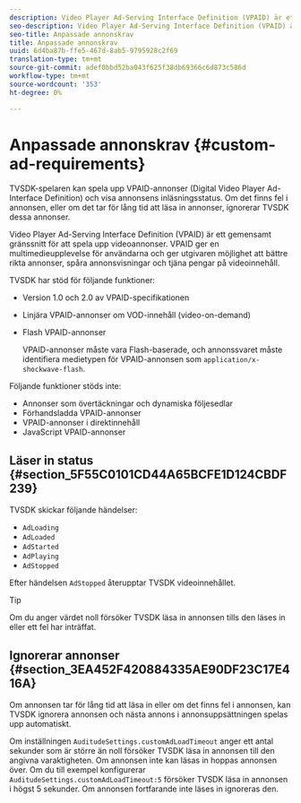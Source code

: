 ```yaml
---
description: Video Player Ad-Serving Interface Definition (VPAID) är ett gemensamt gränssnitt för att spela upp videoannonser. VPAID ger en multimedieupplevelse för användarna och ger utgivaren möjlighet att bättre rikta annonser, spåra annonsvisningar och tjäna pengar på videoinnehåll.
seo-description: Video Player Ad-Serving Interface Definition (VPAID) är ett gemensamt gränssnitt för att spela upp videoannonser. VPAID ger en multimedieupplevelse för användarna och ger utgivaren möjlighet att bättre rikta annonser, spåra annonsvisningar och tjäna pengar på videoinnehåll.
seo-title: Anpassade annonskrav
title: Anpassade annonskrav
uuid: 6d4ba87b-ffe5-467d-8ab5-9795928c2f69
translation-type: tm+mt
source-git-commit: adef0bbd52ba043f625f38db69366c6d873c586d
workflow-type: tm+mt
source-wordcount: '353'
ht-degree: 0%

---
```



# Anpassade annonskrav {#custom-ad-requirements}

TVSDK-spelaren kan spela upp VPAID-annonser (Digital Video Player Ad-Interface Definition) och visa annonsens inläsningsstatus. Om det finns fel i annonsen, eller om det tar för lång tid att läsa in annonser, ignorerar TVSDK dessa annonser.

Video Player Ad-Serving Interface Definition (VPAID) är ett gemensamt gränssnitt för att spela upp videoannonser. VPAID ger en multimedieupplevelse för användarna och ger utgivaren möjlighet att bättre rikta annonser, spåra annonsvisningar och tjäna pengar på videoinnehåll.

<!--<a id="section_9A358902CBC24999BA34206EE2029616"></a>-->

TVSDK har stöd för följande funktioner:

* Version 1.0 och 2.0 av VPAID-specifikationen
* Linjära VPAID-annonser om VOD-innehåll (video-on-demand)
* Flash VPAID-annonser

   VPAID-annonser måste vara Flash-baserade, och annonssvaret måste identifiera medietypen för VPAID-annonsen som `application/x-shockwave-flash`.

Följande funktioner stöds inte:

* Annonser som övertäckningar och dynamiska följesedlar
* Förhandsladda VPAID-annonser
* VPAID-annonser i direktinnehåll
* JavaScript VPAID-annonser

## Läser in status {#section_5F55C0101CD44A65BCFE1D124CBDF239}

TVSDK skickar följande händelser:

* `AdLoading`
* `AdLoaded`
* `AdStarted`
* `AdPlaying`
* `AdStopped`

Efter händelsen `AdStopped` återupptar TVSDK videoinnehållet.

>[!TIP]
>
>Om du anger värdet noll försöker TVSDK läsa in annonsen tills den läses in eller ett fel har inträffat.

## Ignorerar annonser {#section_3EA452F420884335AE90DF23C17E416A}

Om annonsen tar för lång tid att läsa in eller om det finns fel i annonsen, kan TVSDK ignorera annonsen och nästa annons i annonsuppsättningen spelas upp automatiskt.

Om inställningen `AuditudeSettings.customAdLoadTimeout` anger ett antal sekunder som är större än noll försöker TVSDK läsa in annonsen till den angivna varaktigheten. Om annonsen inte kan läsas in hoppas annonsen över. Om du till exempel konfigurerar `AuditudeSettings.customAdLoadTimeout:5` försöker TVSDK läsa in annonsen i högst 5 sekunder. Om annonsen fortfarande inte läses in ignoreras den.
